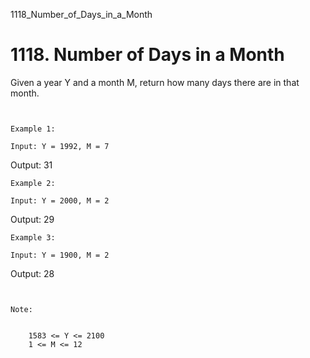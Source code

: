 1118_Number_of_Days_in_a_Month
# 1118. Number of Days in a Month

Given a year Y and a month M, return how many days there are in
        that month.

     

    Example 1:

    Input: Y = 1992, M = 7
Output: 31

    Example 2:

    Input: Y = 2000, M = 2
Output: 29

    Example 3:

    Input: Y = 1900, M = 2
Output: 28

     

    Note:

    
        1583 <= Y <= 2100
        1 <= M <= 12